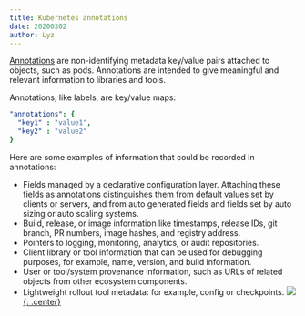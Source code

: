 ```yaml
---
title: Kubernetes annotations
date: 20200302
author: Lyz
---
```


[Annotations](https://kubernetes.io/docs/concepts/overview/working-with-objects/annotations/)
are non-identifying metadata key/value pairs attached to objects, such as pods.
Annotations are intended to give meaningful and relevant information to
libraries and tools.

Annotations, like labels, are key/value maps:

```yaml
"annotations": {
  "key1" : "value1",
  "key2" : "value2"
}
```

Here are some examples of information that could be recorded in annotations:

* Fields managed by a declarative configuration layer. Attaching these fields
  as annotations distinguishes them from default values set by clients or
  servers, and from auto generated fields and fields set by auto sizing or
  auto scaling systems.
* Build, release, or image information like timestamps, release IDs, git
  branch, PR numbers, image hashes, and registry address.
* Pointers to logging, monitoring, analytics, or audit repositories.
* Client library or tool information that can be used for debugging purposes,
  for example, name, version, and build information.
* User or tool/system provenance information, such as URLs of related objects
  from other ecosystem components.
* Lightweight rollout tool metadata: for example, config or checkpoints.
[![](not-by-ai.svg){: .center}](https://notbyai.fyi)
